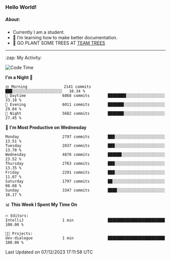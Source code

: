 ### Hello World!

##### About:
- Currently I am a student.
- 🌱 I’m learning how to make better documentation.
- 🌱 GO PLANT SOME TREES AT [TEAM TREES](https://teamtrees.org/)

---
  <summary>:zap: My Activity:</summary>
  
<!--START_SECTION:waka-->
![Code Time](http://img.shields.io/badge/Code%20Time-1%2C267%20hrs%2047%20mins-blue)

**I'm a Night 🦉** 

```text
🌞 Morning                2141 commits        ███░░░░░░░░░░░░░░░░░░░░░░   10.34 % 
🌆 Daytime                6868 commits        ████████░░░░░░░░░░░░░░░░░   33.18 % 
🌃 Evening                6011 commits        ███████░░░░░░░░░░░░░░░░░░   29.04 % 
🌙 Night                  5682 commits        ███████░░░░░░░░░░░░░░░░░░   27.45 % 
```
📅 **I'm Most Productive on Wednesday** 

```text
Monday                   2797 commits        ███░░░░░░░░░░░░░░░░░░░░░░   13.51 % 
Tuesday                  2837 commits        ███░░░░░░░░░░░░░░░░░░░░░░   13.70 % 
Wednesday                4870 commits        ██████░░░░░░░░░░░░░░░░░░░   23.52 % 
Thursday                 2763 commits        ███░░░░░░░░░░░░░░░░░░░░░░   13.35 % 
Friday                   2291 commits        ███░░░░░░░░░░░░░░░░░░░░░░   11.07 % 
Saturday                 1797 commits        ██░░░░░░░░░░░░░░░░░░░░░░░   08.68 % 
Sunday                   3347 commits        ████░░░░░░░░░░░░░░░░░░░░░   16.17 % 
```


📊 **This Week I Spent My Time On** 

```text
🔥 Editors: 
IntelliJ                 1 min               █████████████████████████   100.00 % 

🐱‍💻 Projects: 
dev-dialogue             1 min               █████████████████████████   100.00 % 
```


 Last Updated on 07/12/2023 17:11:58 UTC
<!--END_SECTION:waka-->
